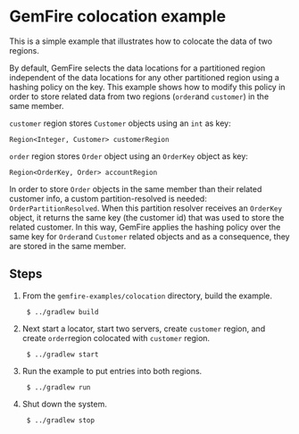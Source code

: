 <!--
  ~ Copyright (c) VMware, Inc. 2023. All rights reserved.
  -->
<!--
Licensed to the Apache Software Foundation (ASF) under one or more
contributor license agreements.  See the NOTICE file distributed with
this work for additional information regarding copyright ownership.
The ASF licenses this file to You under the Apache License, Version 2.0
(the "License"); you may not use this file except in compliance with
the License.  You may obtain a copy of the License at

     http://www.apache.org/licenses/LICENSE-2.0

Unless required by applicable law or agreed to in writing, software
distributed under the License is distributed on an "AS IS" BASIS,
WITHOUT WARRANTIES OR CONDITIONS OF ANY KIND, either express or implied.
See the License for the specific language governing permissions and
limitations under the License.
-->

# GemFire colocation example

This is a simple example that illustrates how to colocate the data of two regions.

By default, GemFire selects the data locations for a partitioned region independent of the data locations for any other partitioned region using a hashing policy on the key. This example shows how to modify this policy in order to store related data from two regions (`order`and `customer`) in the same member.

`customer` region stores `Customer` objects using an `int` as key:
 
 ```
Region<Integer, Customer> customerRegion
```

`order` region stores `Order` object using an `OrderKey` object as key:

```
Region<OrderKey, Order> accountRegion
```
In order to store `Order` objects in the same member than their related customer info, a custom partition-resolved is needed: `OrderPartitionResolved`. When this partition resolver receives an `OrderKey` object, it returns the same key (the customer id) that was used to store the related customer. In this way, GemFire applies the hashing policy over the same key for `Order`and `Customer` related objects and as a consequence, they are stored in the same member. 

## Steps

1. From the `gemfire-examples/colocation` directory, build the example.

        $ ../gradlew build

2. Next start a locator, start two servers, create `customer` region, and create `order`region colocated with `customer` region.

        $ ../gradlew start

3. Run the example to put entries into both regions.

        $ ../gradlew run

4. Shut down the system.

        $ ../gradlew stop
